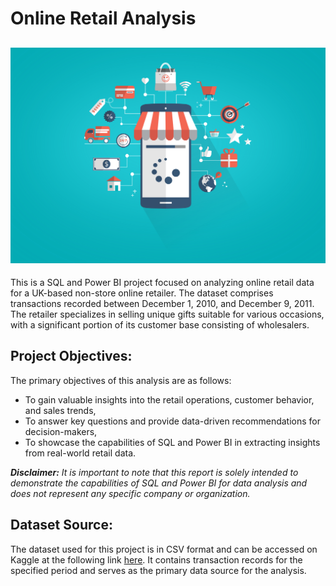 # Online Retail Analysis 

![](online-shopping-concept.jpg)
---
This is a SQL and Power BI project focused on analyzing online retail data for a UK-based non-store online retailer. The dataset comprises transactions recorded between December 1, 2010, and December 9, 2011. The retailer specializes in selling unique gifts suitable for various occasions, with a significant portion of its customer base consisting of wholesalers.

## Project Objectives:
The primary objectives of this analysis are as follows:
- To gain valuable insights into the retail operations, customer behavior, and sales trends,
- To answer key questions and provide data-driven recommendations for decision-makers,
- To showcase the capabilities of SQL and Power BI in extracting insights from real-world retail data.

**_Disclaimer:_**
_It is important to note that this report is solely intended to demonstrate the capabilities of SQL and Power BI for data analysis and does not represent any specific company or organization._

## Dataset Source:
The dataset used for this project is in CSV format and can be accessed on Kaggle at the following link [here](https://www.kaggle.com/datasets/ulrikthygepedersen/online-retail-dataset). It contains transaction records for the specified period and serves as the primary data source for the analysis.

